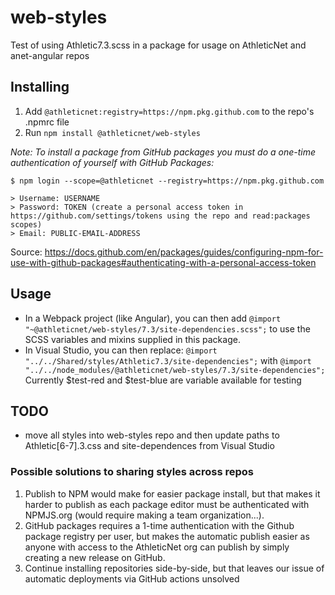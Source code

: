 # web-styles
Test of using Athletic7.3.scss in a package for usage on AthleticNet and anet-angular repos

## Installing

1. Add `@athleticnet:registry=https://npm.pkg.github.com` to the repo's .npmrc file 
2. Run `npm install @athleticnet/web-styles`

*Note: To install a package from GitHub packages you must do a one-time authentication of yourself with GitHub Packages:* 

```
$ npm login --scope=@athleticnet --registry=https://npm.pkg.github.com

> Username: USERNAME
> Password: TOKEN (create a personal access token in https://github.com/settings/tokens using the repo and read:packages scopes)
> Email: PUBLIC-EMAIL-ADDRESS
```
Source: https://docs.github.com/en/packages/guides/configuring-npm-for-use-with-github-packages#authenticating-with-a-personal-access-token

## Usage
- In a Webpack project (like Angular), you can then add `@import "~@athleticnet/web-styles/7.3/site-dependencies.scss";` to use the SCSS variables and mixins supplied in this package.
- In Visual Studio, you can then replace: `@import "../../Shared/styles/Athletic7.3/site-dependencies";` with `@import "../../node_modules/@athleticnet/web-styles/7.3/site-dependencies";` Currently $test-red and $test-blue are variable available for testing

## TODO 
- move all styles into web-styles repo and then update paths to Athletic[6-7].3.css and site-dependences from Visual Studio

### Possible solutions to sharing styles across repos
1. Publish to NPM would make for easier package install, but that makes it harder to publish as each package editor must be authenticated with NPMJS.org (would require making a team organization...). 
2. GitHub packages requires a 1-time authentication with the Github package registry per user, but makes the automatic publish easier as anyone with access to the AthleticNet org can publish by simply creating a new release on GitHub.
3. Continue installing repositories side-by-side, but that leaves our issue of automatic deployments via GitHub actions unsolved